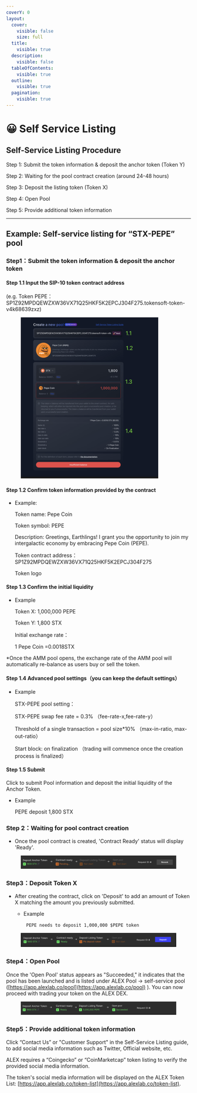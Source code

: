 ```yaml
---
coverY: 0
layout:
  cover:
    visible: false
    size: full
  title:
    visible: true
  description:
    visible: false
  tableOfContents:
    visible: true
  outline:
    visible: true
  pagination:
    visible: true
---
```


# 😀 Self Service Listing

## Self-Service Listing Procedure

Step 1: Submit the token information & deposit the anchor token (Token Y)

Step 2: Waiting for the pool contract creation (around 24-48 hours)

Step 3: Deposit the listing token (Token X)

Step 4: Open Pool

Step 5: Provide additional token information

***

## Example:  Self-service listing for “STX-PEPE” pool

### Step1：Submit the token information & deposit the anchor token

#### **Step 1.1 Input the SIP-10 token contract address**

(e.g. Token PEPE： SP1Z92MPDQEWZXW36VX71Q25HKF5K2EPCJ304F275.tokensoft-token-v4k68639zxz)

<figure><img src="../../.gitbook/assets/image (8).png" alt="" width="375"><figcaption></figcaption></figure>

#### **Step 1.2 Confirm token information provided by the contract**

*   Example:

    Token name: Pepe Coin

    Token symbol: PEPE

    Description: Greetings, Earthlings! I grant you the opportunity to join my intergalactic economy by embracing Pepe Coin (PEPE).

    Token contract address： SP1Z92MPDQEWZXW36VX71Q25HKF5K2EPCJ304F275

    Token logo

#### **Step 1.3 Confirm the initial liquidity**

*   Example

    Token X: 1,000,000 PEPE

    Token Y: 1,800 STX

    Initial exchange rate：

    1 Pepe Coin =0.0018STX

\*Once the AMM pool opens, the exchange rate of the AMM pool will automatically re-balance as users buy or sell the token.

#### **Step 1.4 Advanced pool settings（you can keep the default settings）**

*   Example

    STX-PEPE pool setting：

    STX-PEPE swap fee rate = 0.3% （fee-rate-x,fee-rate-y）

    Threshold of a single transaction = pool size\*10% （max-in-ratio, max-out-ratio）

    Start block: on finalization （trading will commence once the creation process is finalized）

#### **Step 1.5 Submit**

Click to submit Pool information and deposit the initial liquidity of the Anchor Token.

*   Example

    PEPE deposit 1,800 STX

### Step 2：Waiting for pool contract creation

* Once the pool contract is created, 'Contract Ready' status will display 'Ready'.

<figure><img src="../../.gitbook/assets/image (9).png" alt=""><figcaption></figcaption></figure>

### Step3：Deposit Token X

* After creating the contract, click on 'Deposit' to add an amount of Token X matching the amount you previously submitted.
  *   Example

      ```
       PEPE needs to deposit 1,000,000 $PEPE token
      ```

<figure><img src="../../.gitbook/assets/image (10).png" alt=""><figcaption></figcaption></figure>

### Step4：Open Pool

Once the 'Open Pool' status appears as "Succeeded," it indicates that the pool has been launched and is listed under ALEX Pool -> self-service pool ([https://app.alexlab.co/pool](https://app.alexlab.co/pool) ). You can now proceed with trading your token on the ALEX DEX.

<figure><img src="../../.gitbook/assets/image (11).png" alt=""><figcaption></figcaption></figure>

### **Step5：Provide additional token information**

Click “Contact Us” or "Customer Support" in the Self-Service Listing guide, to add social media information such as Twitter, Official website, etc.

ALEX requires a “Coingecko” or “CoinMarketcap” token listing to verify the provided social media information.

The token's social media information will be displayed on the ALEX Token List: [https://app.alexlab.co/token-list](https://app.alexlab.co/token-list).

